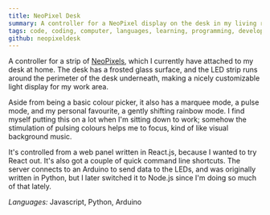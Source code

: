 ```yaml
---
title: NeoPixel Desk
summary: A controller for a NeoPixel display on the desk in my living room.
tags: code, coding, computer, languages, learning, programming, development
github: neopixeldesk
---
```


A controller for a strip of
[NeoPixels](https://learn.adafruit.com/adafruit-neopixel-uberguide/overview),
which I currently have attached to my desk at home.
The desk has a frosted glass surface,
and the LED strip runs around the perimeter of the desk underneath,
making a nicely customizable light display for my work area.

Aside from being a basic colour picker, it also has a marquee mode, a pulse mode,
and my personal favourite, a gently shifting rainbow mode.
I find myself putting this on a lot when I'm sitting down to work;
somehow the stimulation of pulsing colours helps me to focus, kind of like visual background music.

It's controlled from a web panel written in React.js, because I wanted to try React out.
It's also got a couple of quick command line shortcuts.
The server connects to an Arduino to send data to the LEDs, and was originally written in Python,
but I later switched it to Node.js since I'm doing so much of that lately.

*Languages:* Javascript, Python, Arduino
